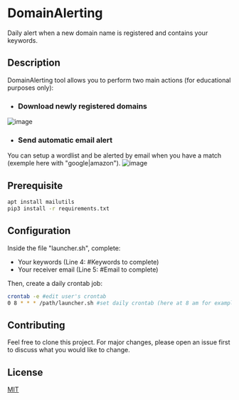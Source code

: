# DomainAlerting
Daily alert when a new domain name is registered and contains your keywords.

## Description
DomainAlerting tool allows you to perform two main actions (for educational purposes only):

- ### Download newly registered domains
![image](https://user-images.githubusercontent.com/75697623/151710260-353f03a2-1b95-4e64-ba1d-6d611da8805a.png)

- ### Send automatic email alert
You can setup a wordlist and be alerted by email when you have a match (exemple here with "google|amazon").
![image](https://user-images.githubusercontent.com/75697623/151710269-3def8c7d-8db7-49b1-82fb-124bbb1865de.png)

## Prerequisite

```bash
apt install mailutils
pip3 install -r requirements.txt
```
## Configuration
Inside the file "launcher.sh", complete:
- Your keywords (Line 4: #Keywords to complete)
- Your receiver email (Line 5: #Email to complete)

Then, create a daily crontab job:
```bash
crontab -e #edit user's crontab
0 8 * * * /path/launcher.sh #set daily crontab (here at 8 am for example)
```

## Contributing
Feel free to clone this project. For major changes, please open an issue first to discuss what you would like to change.

## License
[MIT](https://choosealicense.com/licenses/mit/)
